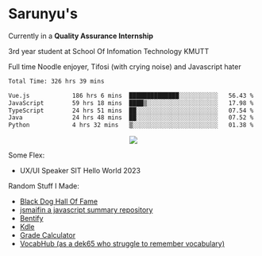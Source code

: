 # Sarunyu's
<p>Currently in a <strong>Quality Assurance Internship</strong></p>
<p>3rd year student at School Of Infomation Technology KMUTT</p>
<p>Full time Noodle enjoyer, Tifosi (with crying noise) and Javascript hater</p>

<!--START_SECTION:waka-->

```txt
Total Time: 326 hrs 39 mins

Vue.js            186 hrs 6 mins  ██████████████░░░░░░░░░░░   56.43 %
JavaScript        59 hrs 18 mins  ████▒░░░░░░░░░░░░░░░░░░░░   17.98 %
TypeScript        24 hrs 51 mins  ██░░░░░░░░░░░░░░░░░░░░░░░   07.54 %
Java              24 hrs 48 mins  ██░░░░░░░░░░░░░░░░░░░░░░░   07.52 %
Python            4 hrs 32 mins   ▒░░░░░░░░░░░░░░░░░░░░░░░░   01.38 %
```

<!--END_SECTION:waka-->
<div align=center>
  <img src="https://skillicons.dev/icons?i=typescript,javascript,nodejs,java,spring,react,vue,mysql,mongodb,docker,linux" />
</div>

Some Flex:
- UX/UI Speaker SIT Hello World 2023

Random Stuff I Made:
- [Black Dog Hall Of Fame](https://bdoghalloffame.vercel.app/)
- [jsmaifin a javascript summary repository](https://github.com/ssarunyu/js-maifin)
- [Bentify](https://bentify.vercel.app/)
- [Kdle](https://kdle.vercel.app/)
- [Grade Calculator](https://grade-calculator-virid.vercel.app/)
- [VocabHub (as a dek65 who struggle to remember vocabulary)](https://vocabhub.vercel.app/)
